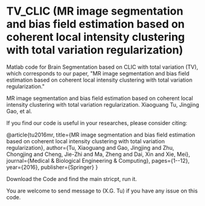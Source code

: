 # TV_CLIC (MR image segmentation and bias field estimation based on coherent local intensity clustering with total variation regularization)

Matlab code for Brain Segmentation based on CLIC with total variation (TV), which corresponds to our paper, "MR image segmentation and bias field estimation based on coherent local intensity clustering with total variation regularization."

MR image segmentation and bias field estimation based on coherent local intensity clustering with total variation regularization.
Xiaoguang Tu, Jingjing Gao, et al.

If you find our code is useful in your researches, please consider citing:

@article{tu2016mr,
  title={MR image segmentation and bias field estimation based on coherent local intensity clustering with total variation regularization},
  author={Tu, Xiaoguang and Gao, Jingjing and Zhu, Chongjing and Cheng, Jie-Zhi and Ma, Zheng and Dai, Xin and Xie, Mei},
  journal={Medical \& Biological Engineering \& Computing},
  pages={1--12},
  year={2016},
  publisher={Springer}
}

Download the Code and find the main stricpt, run it. 

You are welcome to send message to (X.G. Tu) if you have any issue on this code.
